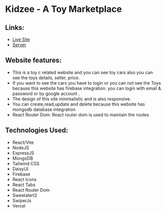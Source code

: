 # Kidzee - A Toy Marketplace

## Links:
* [Live Site](https://toy-marketplace-b19a0.web.app)
* [Server](https://github.com/ras1k/toy-marketplace-server)

## Website features:
* This is a toy c related website and you can see toy cars also you can see the toys details, seller, price. 
* If you want to see the cars you have to login or you can not see the Toys because this website has firebase integration. you can login with email & password or by google account .
* The design of this site minimalistic and is also responsive.
* You can create,read,update and delete because this website has mongodb database integration 
* React Router Dom:  React router dom is used to maintain the routes

## Technologies Used: 
* React/Vite
* NodeJS
* ExpressJS
* MongoDB
* Tailwind CSS
* DaisyUI
* Firebase
* React Icons
* React Tabs
* React Router Dom
* Sweetalert2
* SwiperJs
* Vercel
